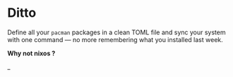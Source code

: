 # Ditto

Define all your `pacman` packages in a clean TOML file and sync your system with one command — no more remembering what you installed last week.

**Why not nixos ?**

_
